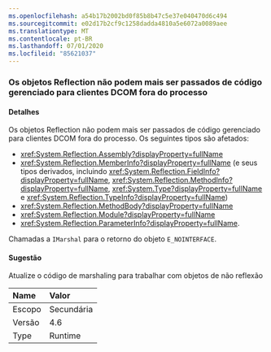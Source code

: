 ```yaml
---
ms.openlocfilehash: a54b17b2002bd0f85b8b47c5e37e040470d6c494
ms.sourcegitcommit: e02d17b2cf9c1258dadda4810a5e6072a0089aee
ms.translationtype: MT
ms.contentlocale: pt-BR
ms.lasthandoff: 07/01/2020
ms.locfileid: "85621037"
---
```

### <a name="reflection-objects-can-no-longer-be-passed-from-managed-code-to-out-of-process-dcom-clients"></a>Os objetos Reflection não podem mais ser passados de código gerenciado para clientes DCOM fora do processo

#### <a name="details"></a>Detalhes

Os objetos Reflection não podem mais ser passados de código gerenciado para clientes DCOM fora do processo. Os seguintes tipos são afetados:<ul><li><xref:System.Reflection.Assembly?displayProperty=fullName></li><li><xref:System.Reflection.MemberInfo?displayProperty=fullName> (e seus tipos derivados, incluindo <xref:System.Reflection.FieldInfo?displayProperty=fullName>, <xref:System.Reflection.MethodInfo?displayProperty=fullName>, <xref:System.Type?displayProperty=fullName> e <xref:System.Reflection.TypeInfo?displayProperty=fullName>)</li><li><xref:System.Reflection.MethodBody?displayProperty=fullName></li><li><xref:System.Reflection.Module?displayProperty=fullName></li><li><xref:System.Reflection.ParameterInfo?displayProperty=fullName>.</li></ul>Chamadas a <code>IMarshal</code> para o retorno do objeto <code>E_NOINTERFACE</code>.

#### <a name="suggestion"></a>Sugestão

Atualize o código de marshaling para trabalhar com objetos de não reflexão

| Name    | Valor       |
|:--------|:------------|
| Escopo   |Secundária|
|Versão|4.6|
|Type|Runtime|
